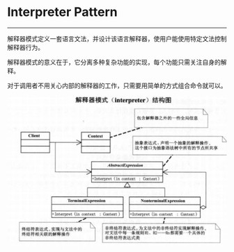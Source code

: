 # Interpreter Pattern

---

解释器模式定义一套语言文法，并设计该语言解释器，使用户能使用特定文法控制解释器行为。

解释器模式的意义在于，它分离多种复杂功能的实现，每个功能只需关注自身的解释。

对于调用者不用关心内部的解释器的工作，只需要用简单的方式组合命令就可以。

![Alt text](image.png)